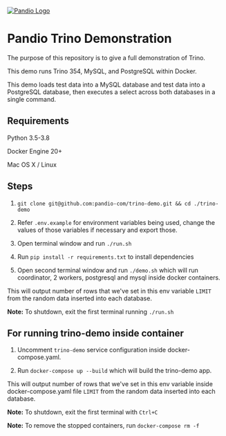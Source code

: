 <a href="https://pandio.com"><img src="https://pandio-com.github.io/static/files/assets/pandio_225_blue-05.svg" alt="Pandio Logo"></a>

# Pandio Trino Demonstration

The purpose of this repository is to give a full demonstration of Trino.

This demo runs Trino 354, MySQL, and PostgreSQL within Docker.

This demo loads test data into a MySQL database and test data into a PostgreSQL database, then executes a select across both databases in a single command.

## Requirements

Python 3.5-3.8

Docker Engine 20+

Mac OS X / Linux

## Steps

1. `git clone git@github.com:pandio-com/trino-demo.git && cd ./trino-demo`

2. Refer `.env.example` for environment variables being used, change the values of those variables if necessary and export those.

3. Open terminal window and run `./run.sh`

4. Run `pip install -r requirements.txt` to install dependencies

4. Open second terminal window and run `./demo.sh` which will run coordinator, 2 workers, postgresql and mysql inside docker containers.

This will output number of rows that we've set in this env variable `LIMIT` from the random data inserted into each database.

**Note:** To shutdown, exit the first terminal running `./run.sh`

## For running trino-demo inside container

1. Uncomment `trino-demo` service configuration inside docker-compose.yaml.

2. Run `docker-compose up --build` which will build the trino-demo app.

This will output number of rows that we've set in this env variable inside docker-compose.yaml file `LIMIT` from the random data inserted into each database.

**Note:** To shutdown, exit the first terminal with `Ctrl+C`

**Note:** To remove the stopped containers, run `docker-compose rm -f`
